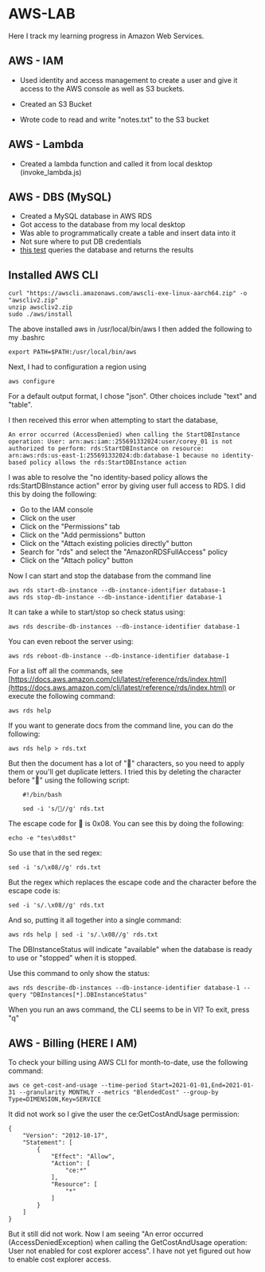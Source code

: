 # AWS-LAB

Here I track my learning progress in Amazon Web Services.

## AWS - IAM

* Used identity and access management to create a user and give it access to the AWS console as well as S3 buckets.

* Created an S3 Bucket

* Wrote code to read and write "notes.txt" to the S3 bucket

## AWS - Lambda

* Created a lambda function and called it from local desktop (invoke_lambda.js)

## AWS - DBS (MySQL)

* Created a MySQL database in AWS RDS
* Got access to the database from my local desktop
* Was able to programmatically create a table and insert data into it
* Not sure where to put DB credentials
* [this test](http://localhost:3000/api) queries the database and returns the results

## Installed AWS CLI

    curl "https://awscli.amazonaws.com/awscli-exe-linux-aarch64.zip" -o "awscliv2.zip"
    unzip awscliv2.zip
    sudo ./aws/install

The above installed aws in /usr/local/bin/aws
I then added the following to my .bashrc

    export PATH=$PATH:/usr/local/bin/aws

Next, I had to configuration a region using

    aws configure

For a default output format, I chose "json".  Other choices include "text" and "table".

I then received this error when attempting to start the database,

    An error occurred (AccessDenied) when calling the StartDBInstance operation: User: arn:aws:iam::255691332024:user/corey_01 is not authorized to perform: rds:StartDBInstance on resource: arn:aws:rds:us-east-1:255691332024:db:database-1 because no identity-based policy allows the rds:StartDBInstance action

I was able to resolve the "no identity-based policy allows the rds:StartDBInstance action" error by giving user full access to RDS.  I did this by doing the following:

* Go to the IAM console
* Click on the user
* Click on the "Permissions" tab
* Click on the "Add permissions" button
* Click on the "Attach existing policies directly" button
* Search for "rds" and select the "AmazonRDSFullAccess" policy
* Click on the "Attach policy" button

Now I can start and stop the database from the command line

    aws rds start-db-instance --db-instance-identifier database-1
    aws rds stop-db-instance --db-instance-identifier database-1

It can take a while to start/stop so check status using:

    aws rds describe-db-instances --db-instance-identifier database-1

You can even reboot the server using:

    aws rds reboot-db-instance --db-instance-identifier database-1

For a list off all the commands, see [https://docs.aws.amazon.com/cli/latest/reference/rds/index.html](https://docs.aws.amazon.com/cli/latest/reference/rds/index.html) or execute the following command:

    aws rds help

If you want to generate docs from the command line, you can do the following:

    aws rds help > rds.txt

But then the document has a lot of "" characters, so you need to apply them or you'll get duplicate letters.  I tried this by deleting the character before "" using the following script:
    
        #!/bin/bash
    
        sed -i 's///g' rds.txt

The escape code for  is 0x08.  You can see this by doing the following:

    echo -e "tes\x08st"

So use that in the sed regex:

    sed -i 's/\x08//g' rds.txt

But the regex which replaces the escape code and the character before the escape code is:

    sed -i 's/.\x08//g' rds.txt

And so, putting it all together into a single command:

    aws rds help | sed -i 's/.\x08//g' rds.txt

The DBInstanceStatus will indicate "available" when the database is ready to use or "stopped" when it is stopped.

Use this command to only show the status:

    aws rds describe-db-instances --db-instance-identifier database-1 --query "DBInstances[*].DBInstanceStatus"

When you run an aws command, the CLI seems to be in VI?  To exit, press "q"

## AWS - Billing (HERE I AM)

To check your billing using AWS CLI for month-to-date, use the following command:

    aws ce get-cost-and-usage --time-period Start=2021-01-01,End=2021-01-31 --granularity MONTHLY --metrics "BlendedCost" --group-by Type=DIMENSION,Key=SERVICE

It did not work so I give the user the ce:GetCostAndUsage permission:

    {
        "Version": "2012-10-17",
        "Statement": [
            {
                "Effect": "Allow",
                "Action": [
                    "ce:*"
                ],
                "Resource": [
                    "*"
                ]
            }
        ]
    }

But it still did not work.  Now I am seeing "An error occurred (AccessDeniedException) when calling the GetCostAndUsage operation: User not enabled for cost explorer access".  I have not yet figured out how to enable cost explorer access.

